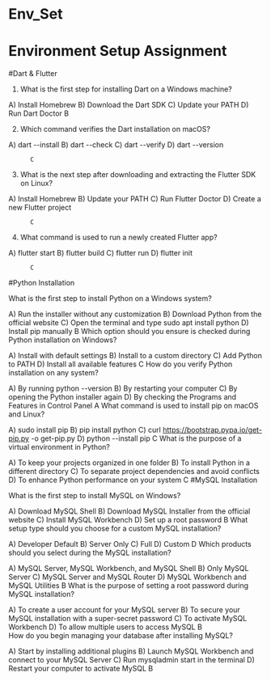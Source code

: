 # Env_Set

# Environment Setup Assignment

#Dart & Flutter

1. What is the first step for installing Dart on a Windows machine?

A) Install Homebrew
B) Download the Dart SDK
C) Update your PATH
D) Run Dart Doctor
        B

2. Which command verifies the Dart installation on macOS?

A) dart --install
B) dart --check
C) dart --verify
D) dart --version

          C
3. What is the next step after downloading and extracting the Flutter SDK on Linux?

A) Install Homebrew
B) Update your PATH
C) Run Flutter Doctor
D) Create a new Flutter project

          C
4. What command is used to run a newly created Flutter app?

A) flutter start
B) flutter build
C) flutter run
D) flutter init

          C
#Python Installation

What is the first step to install Python on a Windows system?

A) Run the installer without any customization
B) Download Python from the official website
C) Open the terminal and type sudo apt install python
D) Install pip manually
        B
Which option should you ensure is checked during Python installation on Windows?

A) Install with default settings
B) Install to a custom directory
C) Add Python to PATH
D) Install all available features
        C
How do you verify Python installation on any system?

A) By running python --version
B) By restarting your computer
C) By opening the Python installer again
D) By checking the Programs and Features in Control Panel
        A
What command is used to install pip on macOS and Linux?

A) sudo install pip
B) pip install python
C) curl https://bootstrap.pypa.io/get-pip.py -o get-pip.py
D) python --install pip
        C
What is the purpose of a virtual environment in Python?

A) To keep your projects organized in one folder
B) To install Python in a different directory
C) To separate project dependencies and avoid conflicts
D) To enhance Python performance on your system
        C
#MySQL Installation

What is the first step to install MySQL on Windows?

A) Download MySQL Shell
B) Download MySQL Installer from the official website
C) Install MySQL Workbench
D) Set up a root password
        B
What setup type should you choose for a custom MySQL installation?

A) Developer Default
B) Server Only
C) Full
D) Custom
          D
Which products should you select during the MySQL installation?

A) MySQL Server, MySQL Workbench, and MySQL Shell
B) Only MySQL Server
C) MySQL Server and MySQL Router
D) MySQL Workbench and MySQL Utilities
          B
What is the purpose of setting a root password during MySQL installation?

A) To create a user account for your MySQL server
B) To secure your MySQL installation with a super-secret password
C) To activate MySQL Workbench
D) To allow multiple users to access MySQL
          B        
How do you begin managing your database after installing MySQL?

A) Start by installing additional plugins
B) Launch MySQL Workbench and connect to your MySQL Server
C) Run mysqladmin start in the terminal
D) Restart your computer to activate MySQL
          B
